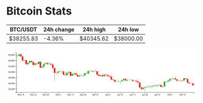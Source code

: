 # Bitcoin Stats

BTC/USDT|24h change|24h high|24h low|
|---|---|---|---|
|$38255.83|-4.36%|$40345.62|$38000.00|

<img src="./chart.svg">
